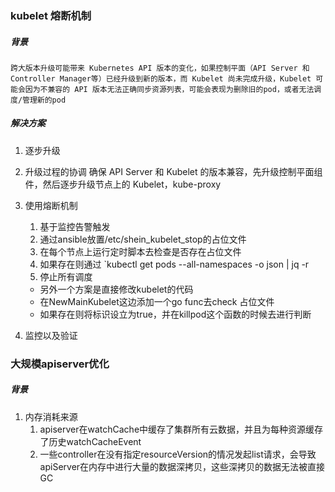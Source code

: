 ### kubelet 熔断机制

##### 背景
	跨大版本升级可能带来 Kubernetes API 版本的变化，如果控制平面（API Server 和 Controller Manager等）已经升级到新的版本，而 Kubelet 尚未完成升级，Kubelet 可能会因为不兼容的 API 版本无法正确同步资源列表，可能会表现为删除旧的pod，或者无法调度/管理新的pod

##### 解决方案
1. 逐步升级
2. 升级过程的协调
		确保 API Server 和 Kubelet 的版本兼容，先升级控制平面组件，然后逐步升级节点上的 Kubelet，kube-proxy
3. 使用熔断机制
	1. 基于监控告警触发
	2. 通过ansible放置/etc/shein_kubelet_stop的占位文件
	3. 在每个节点上运行定时脚本去检查是否存在占位文件
	4. 如果存在则通过 `kubectl get pods --all-namespaces -o json | jq -r 
	5. 停止所有调度

	- 另外一个方案是直接修改kubelet的代码
	- 在NewMainKubelet这边添加一个go func去check 占位文件
	- 如果存在则将标识设立为true，并在killpod这个函数的时候去进行判断

5. 监控以及验证

### 大规模apiserver优化

##### 背景
1. 内存消耗来源
	1. apiserver在watchCache中缓存了集群所有云数据，并且为每种资源缓存了历史watchCacheEvent
	2. 一些controller在没有指定resourceVersion的情况发起list请求，会导致apiServer在内存中进行大量的数据深拷贝，这些深拷贝的数据无法被直接GC